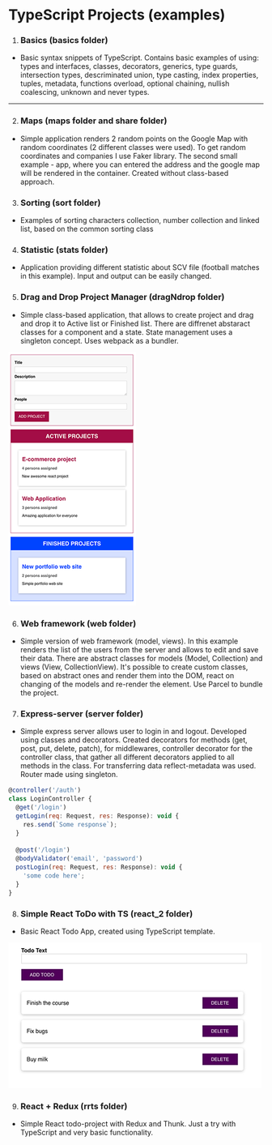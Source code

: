 # TypeScript Projects (examples)

1. ### Basics (basics folder)

- Basic syntax snippets of TypeScript. Contains basic examples of using: types and interfaces, classes, decorators, generics, type guards, intersection types, descriminated union, type casting, index properties, tuples, metadata, functions overload, optional chaining, nullish coalescing, unknown and never types.

---

2. ### Maps (maps folder and share folder)

- Simple application renders 2 random points on the Google Map with random coordinates (2 different classes were used). To get random coordinates and companies I use Faker library.
  The second small example - app, where you can entered the address and the google map will be rendered in the container. Created without class-based approach.

3. ### Sorting (sort folder)

- Examples of sorting characters collection, number collection and linked list, based on the common sorting class

4. ### Statistic (stats folder)

- Application providing different statistic about SCV file (football matches in this example). Input and output can be easily changed.

5. ### Drag and Drop Project Manager (dragNdrop folder)

- Simple class-based application, that allows to create project and drag and drop it to Active list or Finished list. There are diffrenet abstaract classes for a component and a state. State management uses a singleton concept. Uses webpack as a bundler.

![project-preview](screens/dragNdrop.screen.png)

6. ### Web framework (web folder)

- Simple version of web framework (model, views). In this example renders the list of the users from the server and allows to edit and save their data. There are abstract classes for models (Model, Collection) and views (View, CollectionView). It's possible to create custom classes, based on abstract ones and render them into the DOM, react on changing of the models and re-render the element. Use Parcel to bundle the project.

7. ### Express-server (server folder)

- Simple express server allows user to login in and logout. Developed using classes and decorators. Created decorators for methods (get, post, put, delete, patch), for middlewares, controller decorator for the controller class, that gather all different decorators applied to all methods in the class. For transferring data reflect-metadata was used. Router made using singleton.

```javascript
@controller('/auth')
class LoginController {
  @get('/login')
  getLogin(req: Request, res: Response): void {
    res.send(`Some response`);
  }

  @post('/login')
  @bodyValidator('email', 'password')
  postLogin(req: Request, res: Response): void {
    'some code here';
  }
}
```

8. ### Simple React ToDo with TS (react_2 folder)

- Basic React Todo App, created using TypeScript template.

![project-preview](screens/react_todo.screen.png)

9. ### React + Redux (rrts folder)

- Simple React todo-project with Redux and Thunk. Just a try with TypeScript and very basic functionality.
